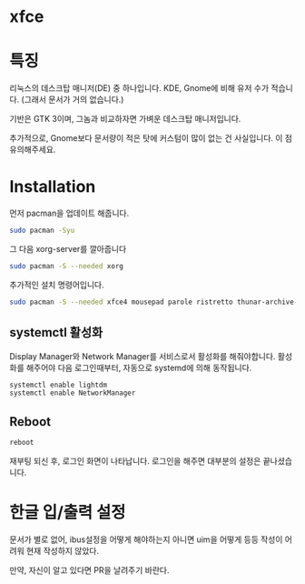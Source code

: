 # xfce

# 특징

 리눅스의 데스크탑 매니저(DE) 중 하나입니다. KDE, Gnome에 비해 유저 수가 적습니다. (그래서 문서가 거의 없습니다.) 

기반은 GTK 3이며, 그놈과 비교하자면 가벼운 데스크탑 매니저입니다.

추가적으로, Gnome보다 문서량이 적은 탓에 커스텀이 많이 없는 건 사실입니다. 이 점 유의해주세요.

# Installation

먼저 pacman을 업데이트 해줍니다. 

```bash
sudo pacman -Syu
```

그 다음 xorg-server를 깔아줍니다

```bash
sudo pacman -S --needed xorg
```

  

추가적인 설치 명령어입니다.

```bash
sudo pacman -S --needed xfce4 mousepad parole ristretto thunar-archive-plugin thunar-media-tags-plugin xfce4-battery-plugin xfce4-datetime-plugin xfce4-mount-plugin xfce4-netload-plugin xfce4-notifyd xfce4-pulseaudio-plugin xfce4-screensaver xfce4-taskmanager xfce4-wavelan-plugin xfce4-weather-plugin xfce4-whiskermenu-plugin xfce4-xkb-plugin file-roller network-manager-applet leafpad epdfview galculator lightdm lightdm-gtk-greeter lightdm-gtk-greeter-settings capitaine-cursors arc-gtk-theme xdg-user-dirs-gtk
```

## systemctl 활성화

Display Manager와 Network Manager를 서비스로서 활성화를 해줘야합니다. 활성화를 해주어야 다음 로그인때부터, 자동으로 systemd에 의해 동작됩니다.

```bash
systemctl enable lightdm
systemctl enable NetworkManager
```

## Reboot

```bash
reboot
```

재부팅 되신 후, 로그인 화면이 나타납니다. 로그인을 해주면 대부분의 설정은 끝나셨습니다.

# 한글 입/출력 설정

문서가 별로 없어, ibus설정을 어떻게 해야하는지 아니면 uim을 어떻게 등등 작성이 어려워 현재 작성하지 않았다.

만약, 자신이 알고 있다면 PR을 날려주기 바란다.